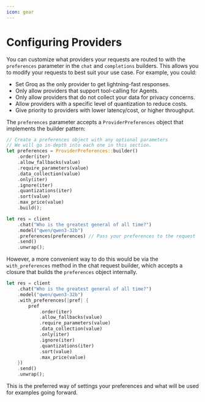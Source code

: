 ```yaml
---
icon: gear
---
```


# Configuring Providers

You can customize what providers your requests are routed to with the `preferences` parameter in the `chat` and `completions` builders. This allows you to modify your requests to best suit your use case. For example, you could:

* Set Groq as the only provider to get lightning-fast responses.
* Only allow providers that support tool-calling for Agents.
* Only allow providers that do not collect your data for privacy concerns.
* Allow providers with a specific level of quantization to reduce costs.
* Give priority to providers with lower latency/cost, or higher throughput.

The `preferences` parameter accepts a `ProviderPreferences` object that implements the builder pattern:

```rust
// Create a preferences object with any optional parameters
// We will go in-depth into each one in this section.
let preferences = ProviderPreferences::builder()
    .order(iter)
    .allow_fallbacks(value)
    .require_parameters(value)
    .data_collection(value)
    .only(iter)
    .ignore(iter)
    .quantizations(iter)
    .sort(value)
    .max_price(value)
    .build();

let res = client
    .chat("Who is the greatest general of all time?")
    .model("qwen/qwen3-32b")
    .preferences(preferences) // Pass your preferences to the request
    .send()
    .unwrap();
```

However, a more convenient way to do this would be via the `with_preferences` method in the chat request builder, which accepts a closure that builds the `preferences` object internally.

```rust
let res = client
    .chat("Who is the greatest general of all time?")
    .model("qwen/qwen3-32b")
    .with_preferences(|pref| {
        pref
            .order(iter)
            .allow_fallbacks(value)
            .require_parameters(value)
            .data_collection(value)
            .only(iter)
            .ignore(iter)
            .quantizations(iter)
            .sort(value)
            .max_price(value)
    })
    .send()
    .unwrap();
```

This is the preferred way of settings your preferences and what will be used for examples going forward.
